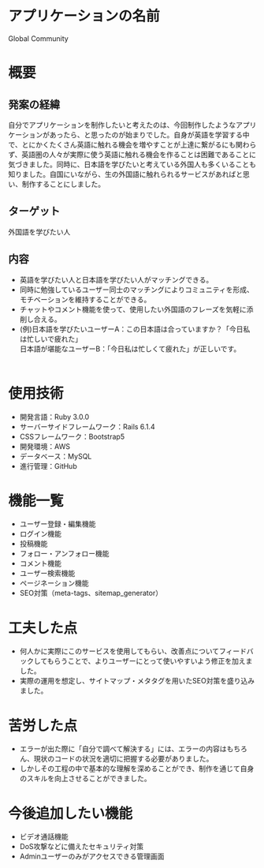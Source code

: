 # アプリケーションの名前
 Global Community

# 概要
## 発案の経緯
自分でアプリケーションを制作したいと考えたのは、今回制作したようなアプリケーションがあったら、と思ったのが始まりでした。自身が英語を学習する中で、とにかくたくさん英語に触れる機会を増やすことが上達に繋がるにも関わらず、英語圏の人々が実際に使う英語に触れる機会を作ることは困難であることに気づきました。同時に、日本語を学びたいと考えている外国人も多くいることも知りました。自国にいながら、生の外国語に触れられるサービスがあればと思い、制作することにしました。
## ターゲット
外国語を学びたい人
## 内容
- 英語を学びたい人と日本語を学びたい人がマッチングできる。
- 同時に勉強しているユーザー同士のマッチングによりコミュニティを形成、モチベーションを維持することができる。
- チャットやコメント機能を使って、使用したい外国語のフレーズを気軽に添削し合える。
 - (例)日本語を学びたいユーザーA：この日本語は合っていますか？「今日私は忙しいで疲れた」<br>日本語が堪能なユーザーB：「今日私は忙しくて疲れた」が正しいです。</br>
 　　　　　　
# 使用技術
- 開発言語：Ruby 3.0.0
- サーバーサイドフレームワーク：Rails 6.1.4　
- CSSフレームワーク：Bootstrap5
- 開発環境：AWS
- データベース：MySQL
- 進行管理：GitHub
 
# 機能一覧
- ユーザー登録・編集機能
- ログイン機能
- 投稿機能
- フォロー・アンフォロー機能
- コメント機能
- ユーザー検索機能
- ページネーション機能
- SEO対策（meta-tags、sitemap_generator）

# 工夫した点
- 何人かに実際にこのサービスを使用してもらい、改善点についてフィードバックしてもらうことで、よりユーザーにとって使いやすいよう修正を加えました。
- 実際の運用を想定し、サイトマップ・メタタグを用いたSEO対策を盛り込みました。

# 苦労した点
- エラーが出た際に「自分で調べて解決する」には、エラーの内容はもちろん、現状のコードの状況を適切に把握する必要がありました。
- しかしその工程の中で基本的な理解を深めることができ、制作を通じて自身のスキルを向上させることができました。

# 今後追加したい機能
- ビデオ通話機能
- DoS攻撃などに備えたセキュリティ対策
- Adminユーザーのみがアクセスできる管理画面
